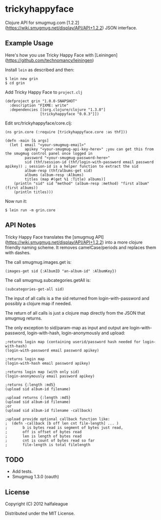 # trickyhappyface

Clojure API for smugmug.com [1.2.2] (https://wiki.smugmug.net/display/API/API+1.2.2) JSON interface.

## Example Usage

Here's how you use Tricky Happy Face with [Leiningen] (https://github.com/technomancy/leiningen)

Install `lein` as described and then:

    $ lein new grin
    $ cd grin

Add Tricky Happy Face to `project.clj`

    (defproject grin "1.0.0-SNAPSHOT"
      :description "FIXME: write"
      :dependencies [[org.clojure/clojure "1.3.0"]
                    [trickyhappyface "0.0.3"]])

Edit src/trickyhappyface/core.clj:

    (ns grin.core (:require [trickyhappyface.core :as thf]))

    (defn -main [& args]
      (let [ email "<your-smugmug-email>"
             apikey "<your-smugmug-api-key-here>" ;you can get this from the smugmug control panel once logged in
             password "<your-smugmug-password-here>"
             sid (thf/session-id (thf/login-with-password email password apikey)) ; session-id is a helper function to extract the sid
             album-resp (thf/albums-get sid)
             albums (album-resp :Albums)
             titles (map #(get %1 :Title) albums)]
        (println "sid" sid "method" (album-resp :method) "first album" (first albums))
        (println titles)))

Now run it:

    $ lein run -m grin.core

## API Notes

Tricky Happy Face translates the [smugmug API] (https://wiki.smugmug.net/display/API/API+1.2.2) into a more clojure friendly naming scheme.
It removes camelCase/periods and replaces them with dashes.

The call smugmug.images.get is:

    (images-get sid {:AlbumID "an-album-id" :AlbumKey})

The call smugmug.subcategories.getAll is:

    (subcategories-get-all sid) 

The input of all calls is a the sid returned from login-with-password and possibly a clojure map if needed.

The return of all calls is just a clojure map directly from the JSON that smugmug returns.

The only exception to sid/param-map as input and output are login-with-password, login-with-hash, login-anonymously and upload:
    
    ;returns login map (containing userid/password hash needed for login-with-hash)
    (login-with-password email password apikey) 

    ;returns login map 
    (login-with-hash email password apikey) 

    ;returns login map (with only sid)
    (login-anonymously email password apikey) 

    ;returns {:length :md5}
    (upload sid album-id filename) 

    ;upload returns {:length :md5}
    (upload sid album-id filename) 
    ;or
    (upload sid album-id filename -callback) 

    ;upload provide optional callback function like:
    ;  (defn -callback [b off len cnt file-length] ... )
    ;       b is bytes read is segment of bytes just read, 
    ;       off is offset of bytes read 
    ;       len is length of bytes read 
    ;       cnt is count of bytes read so far
    ;       file-length is total filelength

## TODO

* Add tests.
* Smugmug 1.3.0 (oauth)

## License

Copyright (C) 2012 halfaleague

Distributed under the MIT License.
